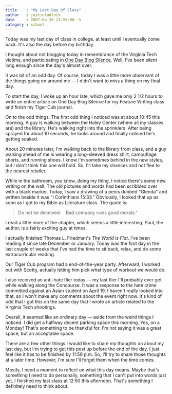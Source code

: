 ```yaml
---
title    : "My Last Day Of Class"
author   : justintadlock
date     : 2007-04-30 23:59:00 -5
category : school
---
```


Today was my last day of class in college, at least until I eventually come back.  It's also the day before my birthday.

I thought about not blogging today in remembrance of the Virginia Tech victims, and participating in <a href="http://onedayblogsilence.com" title="One Day Blog Silence"> One Day Blog Silence</a>.  Well, I've been silent long enough since the day's almost over.

It was bit of an odd day.  Of course, today I was a little more observant of the things going on around me &mdash; I didn't want to miss a thing on my final day.

To start the day, I woke up an hour late, which gave me only 2 1/2 hours to write an entire article on One Day Blog Silence for my Feature Writing class and finish my Tiger Cub journal.

On to the odd things.  The first odd thing I noticed was at about 10:45 this morning.  A guy is walking between the Haley Center (where all my classes are) and the library.  He's walking right into the sprinklers.  After being sprayed for about 10 seconds, he looks around and finally noticed he's getting soaked.

About 20 minutes later, I'm walking back to the library from class, and a guy walking ahead of me is wearing a long-sleeved dress shirt, camouflage shorts, and running shoes.  I know I'm sometimes behind in the new styles, but I don't think this one will hold.  So, I'll take my chances and not flee to the nearest retailer.

While in the bathroom, you know, doing my thing, I notice there's some new writing on the wall.  The old pictures and words had been scribbled over with a black marker.  Today, I saw a drawing of a penis dubbed "Glenda" and written beside it was "I Corinthians 15:33."  Obviously, I looked that up as soon as I got to my Bible as Literature class.  The quote is:

<blockquote>
Do not be deceived:
&nbsp;&nbsp;&nbsp;Bad company ruins good morals."
</blockquote>

I read a little more of the chapter, which seems a little interesting.  Paul, the author, is a fairly exciting guy at times.

I actually finished Thomas L. Friedman's <em> The World is Flat</em>.  I've been reading it since late December or January.  Today was the first day in the last couple of weeks that I've had the time to sit back, relax, and do some extracurricular reading.

Our Tiger Cub program had a end-of-the-year party.  Afterward, I worked out with Scotty, actually letting him pick what type of workout we would do.

I also received an anti-hate flier today &mdash; my last flier I'll probably ever get while walking along the Concourse.  It was a response to the hate crime committed against an Asian student on April 19.  I haven't really looked into that, so I won't make any comments about the event right now.  It's kind of odd that I got this on the same day that I wrote an article related to the Virginia Tech shootings.

Overall, it seemed like an ordinary day &mdash; aside from the weird things I noticed.  I did get a halfway decent parking space this morning.  Yes, on a Monday!  That's something to be thankful for.  I'm not saying it was a great space, but an acceptable space.

There are a few other things I would like to share my thoughts on about my last day, but I'm trying to get this post up before the end of the day.  I just feel like it has to be finished by 11:59 p.m.  So, I'll try to share those thoughts at a later time.  However, I'm sure I'll forget them when the time comes.

Mostly, I need a moment to reflect on what this day means.  Maybe that's something I need to do personally, something that I can't put into words just yet.  I finished my last class at 12:50 this afternoon.  That's something I definitely need to think about.
